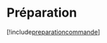 # Préparation

[!include[preparationcommande](preparation.preparationcommande.autogen.md)]



























































